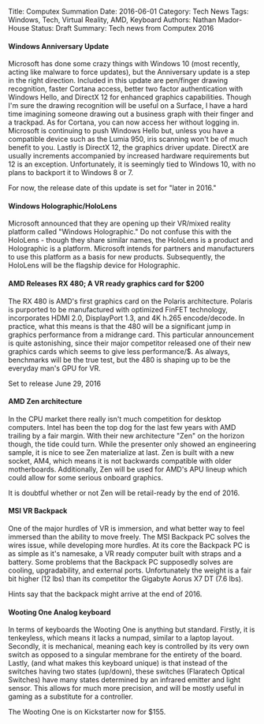 Title: Computex Summation
Date: 2016-06-01
Category: Tech News
Tags: Windows, Tech, Virtual Reality, AMD, Keyboard
Authors: Nathan Mador-House
Status: Draft
Summary: Tech news from Computex 2016


#### Windows Anniversary Update
Microsoft has done some crazy things with Windows 10 (most recently, acting like malware to force updates), but the Anniversary update is a step in the right direction.
Included in this update are pen/finger drawing recognition, faster Cortana access, better two factor authentication with Windows Hello, and DirectX 12 for enhanced graphics capabilities.
Though I'm sure the drawing recognition will be useful on a Surface, I have a hard time imagining someone drawing out a business graph with their finger and a trackpad.
As for Cortana, you can now access her without logging in.
Microsoft is continuing to push Windows Hello but, unless you have a compatible device such as the Lumia 950, iris scanning won't be of much benefit to you.
Lastly is DirectX 12, the graphics driver update. DirectX are usually increments accompanied by increased hardware requirements but 12 is an exception. Unfortunately, it is seemingly tied to Windows 10, with no plans to backport it to Windows 8 or 7.

For now, the release date of this update is set for "later in 2016."

#### Windows Holographic/HoloLens
Microsoft announced that they are opening up their VR/mixed reality platform called "Windows Holographic." Do not confuse this with the HoloLens - though they share similar names, the HoloLens is a product and Holographic is a platform.
Microsoft intends for partners and manufacturers to use this platform as a basis for new products. Subsequently, the HoloLens will be the flagship device for Holographic.

#### AMD Releases RX 480; A VR ready graphics card for $200
The RX 480 is AMD's first graphics card on the Polaris architecture. Polaris is purported to be manufactured with optimized FinFET technology, incorporates HDMI 2.0, DisplayPort 1.3, and 4K h.265 encode/decode.
In practice, what this means is that the 480 will be a significant jump in graphics performance from a midrange card.
This particular announcement is quite astonishing, since their major competitor released one of their new graphics cards which seems to give less performance/$.
As always, benchmarks will be the true test, but the 480 is shaping up to be the everyday man's GPU for VR. 

Set to release June 29, 2016

#### AMD Zen architecture
In the CPU market there really isn't much competition for desktop computers. Intel has been the top dog for the last few years with AMD trailing by a fair margin. With their new architecture "Zen" on the horizon though, the tide could turn.
While the presenter only showed an engineering sample, it is nice to see Zen materialize at last.
Zen is built with a new socket, AM4, which means it is not backwards compatible with older motherboards.
Additionally, Zen will be used for AMD's APU lineup which could allow for some serious onboard graphics.

It is doubtful whether or not Zen will be retail-ready by the end of 2016.

#### MSI VR Backpack
One of the major hurdles of VR is immersion, and what better way to feel immersed than the ability to move freely. The MSI Backpack PC solves the wires issue, while developing more hurdles.
At its core the Backpack PC is as simple as it's namesake, a VR ready computer built with straps and a battery. Some problems that the Backpack PC supposedly solves are cooling, upgradability, and external ports.
Unfortunately the weight is a fair bit higher (12 lbs) than its competitor the Gigabyte Aorus X7 DT (7.6 lbs).

Hints say that the backpack might arrive at the end of 2016.

#### Wooting One Analog keyboard
In terms of keyboards the Wooting One is anything but standard. Firstly, it is tenkeyless, which means it lacks a numpad, similar to a laptop layout. Secondly, it is mechanical, meaning each key is controlled by its very own switch as opposed to a singular membrane for the entirety of the board.
Lastly, (and what makes this keyboard unique) is that instead of the switches having two states (up/down), these switches (Flaratech Optical Switches) have many states determined by an infrared emitter and light sensor.
This allows for much more precision, and will be mostly useful in gaming as a substitute for a controller.

The Wooting One is on Kickstarter now for $155.
